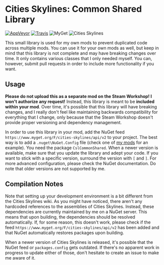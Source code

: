 # Cities Skylines: Common Shared Library
[![AppVeyor](https://img.shields.io/appveyor/ci/Archomeda/csl-common-shared-library/master.svg?label=AppVeyor)](https://ci.appveyor.com/project/Archomeda/csl-common-shared-library/branch/master)
[![Travis](https://img.shields.io/travis/Archomeda/csl-common-shared-library/master.svg?label=Travis)](https://travis-ci.org/Archomeda/csl-common-shared-library)
![MyGet](https://img.shields.io/myget/cities-skylines/v/CslCommonShared.svg?label=MyGet)
![Cities Skylines](https://img.shields.io/badge/Cities_Skylines-v1.1.1c-blue.svg)

This small library is used for my own mods to prevent duplicated code across
multiple mods. You can use it for your own mods as well, but keep in mind that
this library is not complete and may have breaking changes over time. It only
contains various classes that I only needed myself. You can, however, submit
pull requests in order to include more functionality if you want.

## Usage
**Please do not upload this as a separate mod on the Steam Workshop! I won't
authorize any request!** Instead, this library is meant to be **included
within your mod**. Over time, it's possible that this library will have breaking
changes, and I really don't feel like maintaining backwards compatibility for
everything that I change, only because that the Steam Workshop doesn't provide
proper versioning and dependency management.

In order to use this library in your mod, add the NuGet feed
`https://www.myget.org/F/cities-skylines/api/v2` to your project. The best way
is to add a `.nuget\NuGet.Config` file (check one of
[my mods](https://github.com/Archomeda/csl-ambient-sounds-tuner) for an
example). You need the package `CslCommonShared`. When a newer version is
available, make sure that you update the library and adept your code. If you
want to stick with a specific version, surround the version with `[` and `]`.
For more advanced configuration, please check the NuGet documentation. Do note
that older versions are not supported by me.

## Compilation Notes
Note that setting up your development environment is a bit different from the
Cities Skylines wiki. As you might have noticed, there aren't any hardcoded
references to the assemblies of Cities Skylines. Instead, these dependencies are
currently maintained by me on a NuGet server. This means that upon building, the
dependencies should be resolved automatically. If, for some reason, this doesn't
work, please check if the feed `https://www.myget.org/F/cities-skylines/api/v2`
has been added and that NuGet automatically restores packages upon building.

When a newer version of Cities Skylines is released, it's possible that the
NuGet feed or `packages.config` gets outdated. If there's no apparent work in
progress to update either of those, don't hesitate to create an issue to make me
aware of it.
